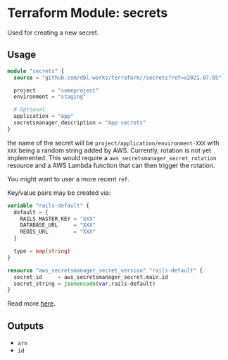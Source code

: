 # Terraform Module: secrets

Used for creating a new secret.



## Usage

```terraform
module "secrets" {
  source = "github.com/dbl-works/terraform//secrets?ref=v2021.07.05"

  project     = "someproject"
  environment = "staging"

  # Optional
  application = "app"
  secretsmanager_description = "App secrets"
}
```

the name of the secret will be `project/application/environment-XXX` with `XXX` being a random string added by AWS.
Currently, rotation is not yet implemented. This would require a `aws_secretsmanager_secret_rotation` resource and a AWS Lambda function that can then trigger the rotation.

You might want to user a more recent `ref`.

Key/value pairs may be created via:

```terraform
variable "rails-default" {
  default = {
    RAILS_MASTER_KEY = "XXX"
    DATABASE_URL     = "XXX"
    REDIS_URL        = "XXX"
  }

  type = map(string)
}

resource "aws_secretsmanager_secret_version" "rails-default" {
  secret_id     = aws_secretsmanager_secret.main.id
  secret_string = jsonencode(var.rails-default)
}
```

Read more [here](https://registry.terraform.io/providers/hashicorp/aws/latest/docs/resources/secretsmanager_secret_version).



## Outputs

- `arn`
- `id`
